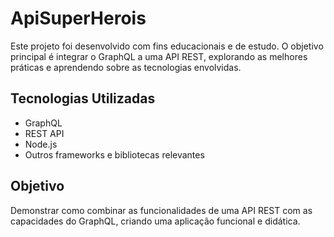 # ApiSuperHerois

Este projeto foi desenvolvido com fins educacionais e de estudo. O objetivo principal é integrar o GraphQL a uma API REST, explorando as melhores práticas e aprendendo sobre as tecnologias envolvidas.

## Tecnologias Utilizadas
- GraphQL
- REST API
- Node.js
- Outros frameworks e bibliotecas relevantes

## Objetivo
Demonstrar como combinar as funcionalidades de uma API REST com as capacidades do GraphQL, criando uma aplicação funcional e didática.

